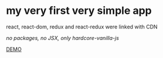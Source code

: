 # my very first very simple app

react, react-dom, redux and react-redux were linked with CDN

*no packages, no JSX, only hardcore-vanilla-js*

[DEMO](seryozhin.lh1.in/Counter)
